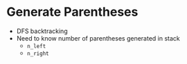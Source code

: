 # Generate Parentheses

* DFS backtracking
* Need to know number of parentheses generated in stack
  * `n_left`
  * `n_right`
